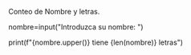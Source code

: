 Conteo de Nombre y letras.

nombre=input("Introduzca su nombre: ")

print(f"{nombre.upper()} tiene {len(nombre)} letras")
